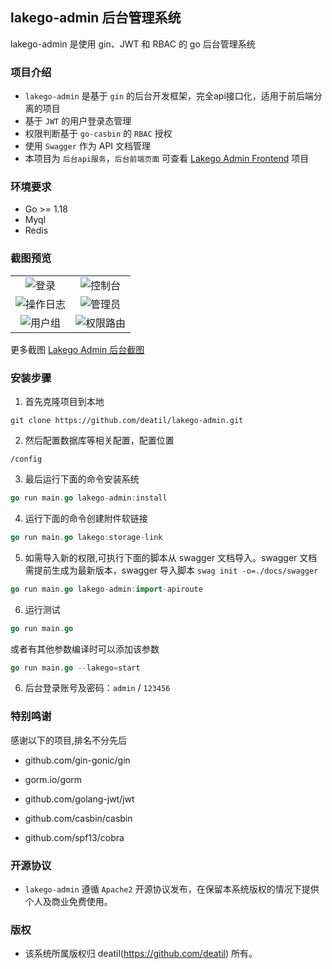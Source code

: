 ## lakego-admin 后台管理系统

lakego-admin 是使用 gin、JWT 和 RBAC 的 go 后台管理系统


### 项目介绍

*  `lakego-admin` 是基于 `gin` 的后台开发框架，完全api接口化，适用于前后端分离的项目
*  基于 `JWT` 的用户登录态管理
*  权限判断基于 `go-casbin` 的 `RBAC` 授权
*  使用 `Swagger` 作为 API 文档管理
*  本项目为 `后台api服务`，`后台前端页面` 可查看 [Lakego Admin Frontend](https://github.com/deatil/lakego-admin-frontend) 项目


### 环境要求

 - Go >= 1.18
 - Myql
 - Redis


### 截图预览

<table>
    <tr>
        <td width="50%">
            <center>
                <img alt="登录" src="https://user-images.githubusercontent.com/24578855/151009218-d544fcb1-973d-42e4-a3b0-1ae72ea6a088.png" />
            </center>
        </td>
        <td width="50%">
            <center>
                <img alt="控制台" src="https://user-images.githubusercontent.com/24578855/151192881-72510e1d-88db-4db3-b730-a741fd981fd7.png" />
            </center>
        </td>
    </tr>
    <tr>
        <td width="50%">
            <center>
                <img alt="操作日志" src="https://user-images.githubusercontent.com/24578855/171014913-07c3447f-d90e-407b-899a-7eccb595ba81.png" />
            </center>
        </td>
        <td width="50%">
            <center>
                <img alt="管理员" src="https://user-images.githubusercontent.com/24578855/168456604-c4dddd71-4b70-496b-ba2e-752e69932571.png" />
            </center>
        </td>
    </tr>
    <tr>
        <td width="50%">
            <center>
                <img alt="用户组" src="https://user-images.githubusercontent.com/24578855/168456611-1f7fcdb6-e2af-4f8f-8572-227cd4096b61.png" />
            </center>
        </td>
        <td width="50%">
            <center>
                <img alt="权限路由" src="https://user-images.githubusercontent.com/24578855/168456618-c4ab5e26-7e89-4bb5-bb25-3299a5a70c3d.png" />
            </center>
        </td>
    </tr>
</table>

更多截图
[Lakego Admin 后台截图](https://github.com/deatil/lakego-admin/issues/1)


### 安装步骤

1. 首先克隆项目到本地

```
git clone https://github.com/deatil/lakego-admin.git
```

2. 然后配置数据库等相关配置，配置位置

```
/config
```

3. 最后运行下面的命令安装系统

```go
go run main.go lakego-admin:install
```

4. 运行下面的命令创建附件软链接

```go
go run main.go lakego:storage-link
```

5. 如需导入新的权限,可执行下面的脚本从 swagger 文档导入。swagger 文档需提前生成为最新版本，swagger 导入脚本 `swag init -o=./docs/swagger`

```go
go run main.go lakego-admin:import-apiroute
```

6. 运行测试

```go
go run main.go
```

或者有其他参数编译时可以添加该参数

```go
go run main.go --lakego=start
```

6. 后台登录账号及密码：`admin` / `123456`


### 特别鸣谢

感谢以下的项目,排名不分先后

 - github.com/gin-gonic/gin

 - gorm.io/gorm

 - github.com/golang-jwt/jwt

 - github.com/casbin/casbin

 - github.com/spf13/cobra


### 开源协议

*  `lakego-admin` 遵循 `Apache2` 开源协议发布，在保留本系统版权的情况下提供个人及商业免费使用。


### 版权

*  该系统所属版权归 deatil(https://github.com/deatil) 所有。
